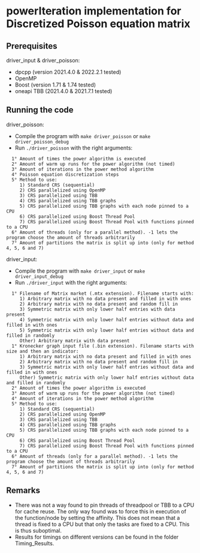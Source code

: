 # powerIteration implementation for Discretized Poisson equation matrix

## Prerequisites

driver_input & driver_poisson:
* dpcpp (version 2021.4.0 & 2022.2.1 tested)
* OpenMP 
* Boost (version 1.71 & 1.74 tested)
* oneapi TBB (2021.4.0 & 2021.7.1 tested)


## Running the code

driver_poisson:
* Compile the program with `make driver_poisson` or `make driver_poisson_debug`
* Run `./driver_poisson` with the right arguments:
```
  1° Amount of times the power algorithm is executed
  2° Amount of warm up runs for the power algorithm (not timed)
  3° Amount of iterations in the power method algorithm
  4° Poisson equation discretization steps
  5° Method to use:
     1) Standard CRS (sequential)
     2) CRS parallelized using OpenMP
     3) CRS parallelized using TBB
     4) CRS parallelized using TBB graphs
     5) CRS parallelized using TBB graphs with each node pinned to a CPU
     6) CRS parallelized using Boost Thread Pool
     7) CRS parallelized using Boost Thread Pool with functions pinned to a CPU
  6° Amount of threads (only for a parallel method). -1 lets the program choose the amount of threads arbitrarily
  7° Amount of partitions the matrix is split up into (only for method 4, 5, 6 and 7)

```

driver_input:
* Compile the program with `make driver_input` or `make driver_input_debug`
* Run `./driver_input` with the right arguments:
```
  1° Filename of Matrix market (.mtx extension). Filename starts with: 
     1) Arbitrary matrix with no data present and filled in with ones
     2) Arbitrary matrix with no data present and random fill in
     3) Symmetric matrix with only lower half entries with data present
     4) Symmetric matrix with only lower half entries without data and filled in with ones
     5) Symmetric matrix with only lower half entries without data and filled in randomly
     Other) Arbitrary matrix with data present
  1° Kronecker graph input file (.bin extension). Filename starts with size and then an indicator: 
     1) Arbitrary matrix with no data present and filled in with ones
     2) Arbitrary matrix with no data present and random fill in
     3) Symmetric matrix with only lower half entries without data and filled in with ones
     Other) Symmetric matrix with only lower half entries without data and filled in randomly
  2° Amount of times the power algorithm is executed
  3° Amount of warm up runs for the power algorithm (not timed)
  4° Amount of iterations in the power method algorithm
  5° Method to use:
     1) Standard CRS (sequential)
     2) CRS parallelized using OpenMP
     3) CRS parallelized using TBB
     4) CRS parallelized using TBB graphs
     5) CRS parallelized using TBB graphs with each node pinned to a CPU
     6) CRS parallelized using Boost Thread Pool
     7) CRS parallelized using Boost Thread Pool with functions pinned to a CPU
  6° Amount of threads (only for a parallel method). -1 lets the program choose the amount of threads arbitrarily
  7° Amount of partitions the matrix is split up into (only for method 4, 5, 6 and 7)
```

## Remarks
* There was not a way found to pin threads of threadpool or TBB to a CPU for cache reuse. The only way found was to force this in execution of the function/node by setting the affinity. This does not mean that a thread is fixed to a CPU but that only the tasks are fixed to a CPU. This is thus suboptimal.
* Results for timings on different versions can be found in the folder Timing_Results.

